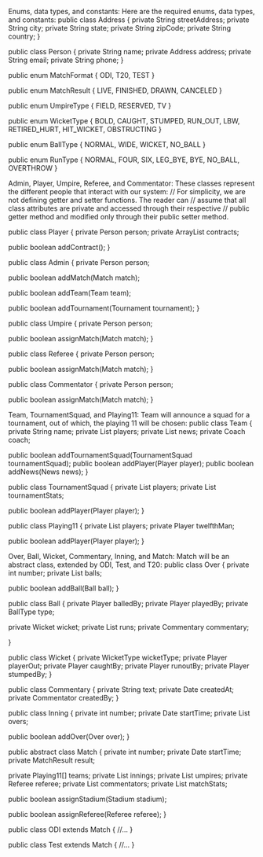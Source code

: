 Enums, data types, and constants: Here are the required enums, data types, and constants:
public class Address {
  private String streetAddress;
  private String city;
  private String state;
  private String zipCode;
  private String country;
}

public class Person {
  private String name;
  private Address address;
  private String email;
  private String phone;
}

public enum MatchFormat {
  ODI,
  T20,
  TEST
}

public enum MatchResult {
  LIVE,
  FINISHED,
  DRAWN,
  CANCELED
}

public enum UmpireType {
  FIELD,
  RESERVED,
  TV
}

public enum WicketType {
  BOLD,
  CAUGHT,
  STUMPED,
  RUN_OUT,
  LBW,
  RETIRED_HURT,
  HIT_WICKET,
  OBSTRUCTING
}

public enum BallType {
  NORMAL,
  WIDE,
  WICKET,
  NO_BALL
}

public enum RunType {
  NORMAL,
  FOUR,
  SIX,
  LEG_BYE,
  BYE,
  NO_BALL,
  OVERTHROW
}

Admin, Player, Umpire, Referee, and Commentator: These classes represent the different people that interact with our system:
// For simplicity, we are not defining getter and setter functions. The reader can
// assume that all class attributes are private and accessed through their respective
// public getter method and modified only through their public setter method.

public class Player {
  private Person person;
  private ArrayList<PlayerContract> contracts;

  public boolean addContract();
}

public class Admin {
  private Person person;

  public boolean addMatch(Match match);

  public boolean addTeam(Team team);

  public boolean addTournament(Tournament tournament);
}

public class Umpire {
  private Person person;

  public boolean assignMatch(Match match);
}

public class Referee {
  private Person person;

  public boolean assignMatch(Match match);
}

public class Commentator {
  private Person person;

  public boolean assignMatch(Match match);
}

Team, TournamentSquad, and Playing11: Team will announce a squad for a tournament, out of which, the playing 11 will be chosen:
public class Team {
  private String name;
  private List<Player> players;
  private List<News> news;
  private Coach coach;

  public boolean addTournamentSquad(TournamentSquad tournamentSquad);
  public boolean addPlayer(Player player);
  public boolean addNews(News news);
}

public class TournamentSquad {
  private List<Player> players;
  private List<TournamentStat> tournamentStats;

  public boolean addPlayer(Player player);
}

public class Playing11 {
  private List<Player> players;
  private Player twelfthMan;

  public boolean addPlayer(Player player);
}


Over, Ball, Wicket, Commentary, Inning, and Match: Match will be an abstract class, extended by ODI, Test, and T20:
public class Over {
  private int number;
  private List<Ball> balls;

  public boolean addBall(Ball ball);
}

public class Ball {
  private Player balledBy;
  private Player playedBy;
  private BallType type;

  private Wicket wicket;
  private List<Run> runs;
  private Commentary commentary;

}

public class Wicket {
  private WicketType wicketType;
  private Player playerOut;
  private Player caughtBy;
  private Player runoutBy;
  private Player stumpedBy;
}

public class Commentary {
  private String text;
  private Date createdAt;
  private Commentator createdBy;
}

public class Inning {
  private int number;
  private Date startTime;
  private List<Over> overs;

  public boolean addOver(Over over);
}

public abstract class Match {
  private int number;
  private Date startTime;
  private MatchResult result;

  private Playing11[] teams;
  private List<Inning> innings;
  private List<Umpire> umpires;
  private Referee referee;
  private List<Commentator> commentators;
  private List<MatchStat> matchStats;

  public boolean assignStadium(Stadium stadium);

  public boolean assignReferee(Referee referee);
}

public class ODI extends Match {
  //...
}

public class Test extends Match {
  //...
}



